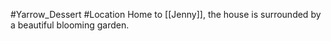 #Yarrow_Dessert #Location 
Home to [[Jenny]], the house is surrounded by a beautiful blooming garden.